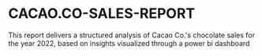 # CACAO.CO-SALES-REPORT
This report delivers a structured analysis of Cacao Co.'s chocolate sales for the year 2022, based on insights visualized through a power bi dashboard
